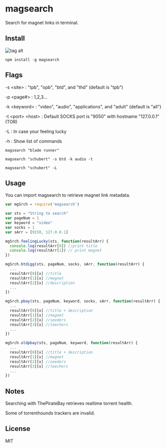 # magsearch #

Search for magnet links in terminal.


## Install ##
![tag alt](https://travis-ci.org/roecrew/magsearch.svg?branch=master)
```
npm install -g magsearch
```

## Flags ##

-s \<site> : "tpb", "opb", "btd", and "thd" (default is "tpb")

-p \<page#> : 1,2,3...

-k \<keyword> : "video", "audio", "applications", and "adult" (default is "all")

-t \<port> \<host> : Default SOCKS port is "9050" with hostname "127.0.0.1" (TOR)

-L : In case your feeling lucky

-h : Show list of commands


  ```
magsearch "blade runner"
  ```

  ```
magsearch "schubert" -s btd -k audio -t
  ```
  
  ```
magsearch "schubert" -L
  ```

## Usage ##

You can import magsearch to retrieve magnet link metadata.
  ```js
  var mgSrch = require('magsearch')
  
  var sts = "String to search"
  var pageNum = 1
  var keyword = "video"
  var socks = 1
  var sArr = [9150, 127.0.0.1]
  
  mgSrch.feelingLucky(sts, function(resultArr) {
	console.log(resultArr[0]) //print title
	console.log(resultArr[1]) // print magnet
  })
  
  mgSrch.btdigg(sts, pageNum, socks, sArr, function(resultArr) {
    ...    
	resultArr[0][x] //title
	resultArr[1][x] //magnet
	resultArr[2][x] //description
	...
  })
  
  mgSrch.pbay(sts, pageNum, keyword, socks, sArr, function(resultArr) {
    ...    
	resultArr[0][x] //title + description
	resultArr[1][x] //magnet
	resultArr[2][x] //seeders
	resultArr[3][x] //leechers
	...
  })
  
  mgSrch.oldpbay(sts, pageNum, keyword, function(resultArr) {
    ...    
	resultArr[0][x] //title + description
	resultArr[1][x] //magnet
	resultArr[2][x] //seeders
	resultArr[3][x] //leechers
	...
  })
  ```

## Notes ##
Searching with ThePirateBay retrieves realtime torrent health.

Some of torrenthounds trackers are invalid.

## License ##
MIT
